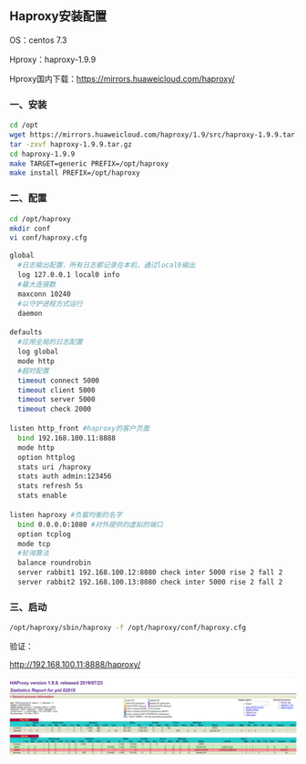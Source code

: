 ## Haproxy安装配置

OS：centos 7.3

Hproxy：haproxy-1.9.9

Hproxy国内下载：https://mirrors.huaweicloud.com/haproxy/



### 一、安装

```bash
cd /opt
wget https://mirrors.huaweicloud.com/haproxy/1.9/src/haproxy-1.9.9.tar.gz
tar -zxvf haproxy-1.9.9.tar.gz
cd haproxy-1.9.9
make TARGET=generic PREFIX=/opt/haproxy
make install PREFIX=/opt/haproxy
```



### 二、配置

```bash
cd /opt/haproxy
mkdir conf
vi conf/haproxy.cfg
```

```bash
global
  #日志输出配置，所有日志都记录在本机，通过local0输出
  log 127.0.0.1 local0 info
  #最大连接数
  maxconn 10240
  #以守护进程方式运行
  daemon

defaults
  #应用全局的日志配置
  log global
  mode http
  #超时配置
  timeout connect 5000
  timeout client 5000
  timeout server 5000
  timeout check 2000

listen http_front #haproxy的客户页面
  bind 192.168.100.11:8888
  mode http
  option httplog
  stats uri /haproxy
  stats auth admin:123456
  stats refresh 5s
  stats enable

listen haproxy #负载均衡的名字
  bind 0.0.0.0:1080 #对外提供的虚拟的端口
  option tcplog
  mode tcp
  #轮询算法
  balance roundrobin
  server rabbit1 192.168.100.12:8080 check inter 5000 rise 2 fall 2
  server rabbit2 192.168.100.13:8080 check inter 5000 rise 2 fall 2
```



### 三、启动

```bash
/opt/haproxy/sbin/haproxy -f /opt/haproxy/conf/haproxy.cfg
```

验证：

http://192.168.100.11:8888/haproxy/

![img](image/20201218183818259.png)



